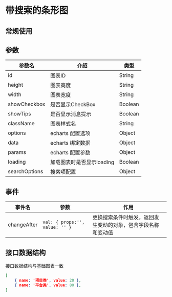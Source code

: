 # 带搜索的条形图

## 常规使用

<vEcharts-demo
    demo-height="300px"
    source-code="common-charts:::PieSearch/PieSearch-demo"
/>

## 参数

| 参数名        | 介绍                      | 类型    |
| ------------- | ------------------------- | ------- |
| id            | 图表ID                    | String  |
| height        | 图表高度                  | String  |
| width         | 图表宽度                  | String  |
| showCheckbox  | 是否显示CheckBox          | Boolean |
| showTips      | 是否显示消息提示          | Boolean |
| className     | 图表样式名                | String  |
| options       | echarts 配置选项          | Object  |
| data          | echarts 绑定数据          | Object  |
| params        | echarts 配置参数          | Object  |
| loading       | 加载图表时是否显示loading | Boolean |
| searchOptions | 搜索项配置                | Object  |

## 事件

| 事件名      | 参数                           | 作用                                                         |
| ----------- | ------------------------------ | ------------------------------------------------------------ |
| changeAfter | `val: { props:'', value: '' }` | 更换搜索条件时触发，返回发生变动的对象，包含字段名称和变动值 |

## 接口数据结构

接口数据结构与基础图表一致
```json
[
    { name: '项目类', value: 20 },
    { name: '平台类', value: 80 },
]
```

